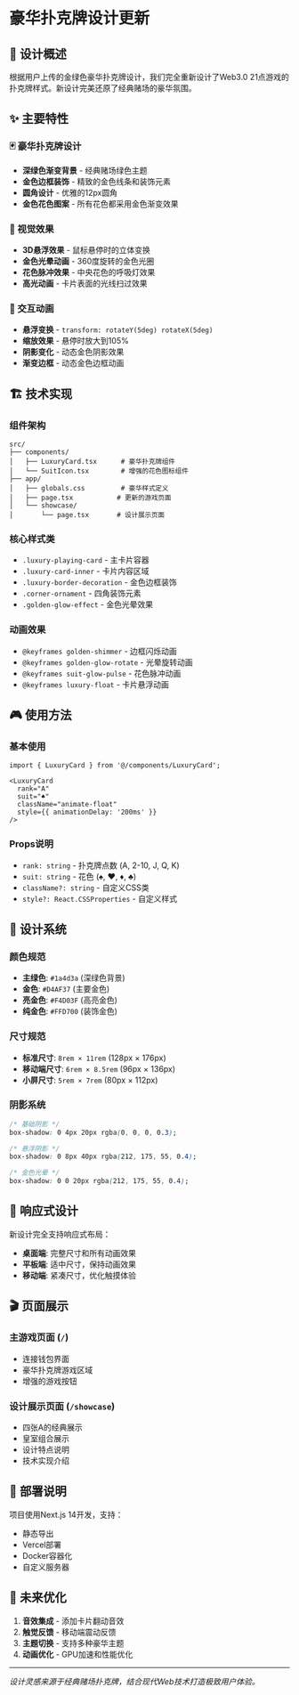 # 豪华扑克牌设计更新

## 🎨 设计概述

根据用户上传的金绿色豪华扑克牌设计，我们完全重新设计了Web3.0 21点游戏的扑克牌样式。新设计完美还原了经典赌场的豪华氛围。

## ✨ 主要特性

### 🃏 豪华扑克牌设计
- **深绿色渐变背景** - 经典赌场绿色主题
- **金色边框装饰** - 精致的金色线条和装饰元素
- **圆角设计** - 优雅的12px圆角
- **金色花色图案** - 所有花色都采用金色渐变效果

### 🎯 视觉效果
- **3D悬浮效果** - 鼠标悬停时的立体变换
- **金色光晕动画** - 360度旋转的金色光圈
- **花色脉冲效果** - 中央花色的呼吸灯效果
- **高光动画** - 卡片表面的光线扫过效果

### 🎪 交互动画
- **悬浮变换** - `transform: rotateY(5deg) rotateX(5deg)`
- **缩放效果** - 悬停时放大到105%
- **阴影变化** - 动态金色阴影效果
- **渐变边框** - 动态金色边框动画

## 🏗️ 技术实现

### 组件架构
```
src/
├── components/
│   ├── LuxuryCard.tsx      # 豪华扑克牌组件
│   └── SuitIcon.tsx        # 增强的花色图标组件
├── app/
│   ├── globals.css         # 豪华样式定义
│   ├── page.tsx           # 更新的游戏页面
│   └── showcase/
│       └── page.tsx       # 设计展示页面
```

### 核心样式类
- `.luxury-playing-card` - 主卡片容器
- `.luxury-card-inner` - 卡片内容区域
- `.luxury-border-decoration` - 金色边框装饰
- `.corner-ornament` - 四角装饰元素
- `.golden-glow-effect` - 金色光晕效果

### 动画效果
- `@keyframes golden-shimmer` - 边框闪烁动画
- `@keyframes golden-glow-rotate` - 光晕旋转动画
- `@keyframes suit-glow-pulse` - 花色脉冲动画
- `@keyframes luxury-float` - 卡片悬浮动画

## 🎮 使用方法

### 基本使用
```tsx
import { LuxuryCard } from '@/components/LuxuryCard';

<LuxuryCard
  rank="A"
  suit="♠"
  className="animate-float"
  style={{ animationDelay: '200ms' }}
/>
```

### Props说明
- `rank: string` - 扑克牌点数 (A, 2-10, J, Q, K)
- `suit: string` - 花色 (♠, ♥, ♦, ♣)
- `className?: string` - 自定义CSS类
- `style?: React.CSSProperties` - 自定义样式

## 🌈 设计系统

### 颜色规范
- **主绿色**: `#1a4d3a` (深绿色背景)
- **金色**: `#D4AF37` (主要金色)
- **亮金色**: `#F4D03F` (高亮金色)
- **纯金色**: `#FFD700` (装饰金色)

### 尺寸规范
- **标准尺寸**: `8rem × 11rem` (128px × 176px)
- **移动端尺寸**: `6rem × 8.5rem` (96px × 136px)
- **小屏尺寸**: `5rem × 7rem` (80px × 112px)

### 阴影系统
```css
/* 基础阴影 */
box-shadow: 0 4px 20px rgba(0, 0, 0, 0.3);

/* 悬浮阴影 */
box-shadow: 0 8px 40px rgba(212, 175, 55, 0.4);

/* 金色光晕 */
box-shadow: 0 0 20px rgba(212, 175, 55, 0.4);
```

## 📱 响应式设计

新设计完全支持响应式布局：

- **桌面端**: 完整尺寸和所有动画效果
- **平板端**: 适中尺寸，保持动画效果  
- **移动端**: 紧凑尺寸，优化触摸体验

## 🎬 页面展示

### 主游戏页面 (`/`)
- 连接钱包界面
- 豪华扑克牌游戏区域
- 增强的游戏按钮

### 设计展示页面 (`/showcase`)
- 四张A的经典展示
- 皇室组合展示
- 设计特点说明
- 技术实现介绍

## 🚀 部署说明

项目使用Next.js 14开发，支持：
- 静态导出
- Vercel部署
- Docker容器化
- 自定义服务器

## 🎯 未来优化

1. **音效集成** - 添加卡片翻动音效
2. **触觉反馈** - 移动端震动反馈
3. **主题切换** - 支持多种豪华主题
4. **动画优化** - GPU加速和性能优化

---

*设计灵感来源于经典赌场扑克牌，结合现代Web技术打造极致用户体验。*
